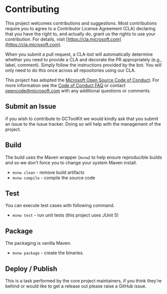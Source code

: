 # Contributing

This project welcomes contributions and suggestions. Most contributions require you to
agree to a Contributor License Agreement (CLA) declaring that you have the right to,
and actually do, grant us the rights to use your contribution. For details, visit
[https://cla.microsoft.com](https://cla.microsoft.com).

When you submit a pull request, a CLA-bot will automatically determine whether you need
to provide a CLA and decorate the PR appropriately (e.g., label, comment). Simply follow the
instructions provided by the bot. You will only need to do this once across all repositories using our CLA.

This project has adopted the [Microsoft Open Source Code of Conduct](https://opensource.microsoft.com/codeofconduct/).
For more information see the [Code of Conduct FAQ](https://opensource.microsoft.com/codeofconduct/faq/)
or contact [opencode@microsoft.com](mailto:opencode@microsoft.com) with any additional questions or comments.

## Submit an Issue

if you wish to contribute to GCToolKit we would kindly ask that you submit an issue to the issue tracker. Doing so will help with the management of the project.
 
## Build

The build uses the Maven wrapper (`mvnw`) to help ensure reproducible builds and so we don't force you to change your system Maven install.

* `mvnw clean` - remove build artifacts
* `mvnw compile` - compile the source code

## Test

You can execute test cases with following command.

* `mvnw test` - run unit tests (this project uses JUnit 5)

## Package

The packaging is vanilla Maven.

* `mvnw package` - create the binaries.

## Deploy / Publish

This is a task performed by the core project maintainers, if you think they're behind or would like to get a release out please raise a GitHub issue.
